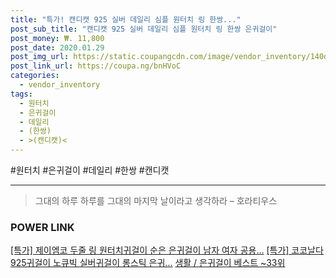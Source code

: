 ```yaml
--- 
title: "특가! 캔디캣 925 실버 데일리 심플 원터치 링 한쌍..." 
post_sub_title: "캔디캣 925 실버 데일리 심플 원터치 링 한쌍 은귀걸이" 
post_money: ₩. 11,800 
post_date: 2020.01.29 
post_img_url: https://static.coupangcdn.com/image/vendor_inventory/140d/978c9ff0f90a54350f0ef2b17fe1ddd4f4e932494f575894399639ac4253.jpg 
post_link_url: https://coupa.ng/bnHVoC 
categories: 
  - vendor_inventory 
tags: 
  - 원터치 
  - 은귀걸이 
  - 데일리 
  - (한쌍) 
  - >(캔디캣)< 
--- 
```

  #원터치 #은귀걸이 #데일리 #한쌍 #캔디캣
<hr> 

> 그대의 하루 하루를 그대의 마지막 날이라고 생각하라 – 호라티우스 


### POWER LINK

<a href="https://blog.naver.com/sakai111/221789572623" target="_blank">[특가] 제이엠코 두줄 링 원터치귀걸이 순은 은귀걸이 남자 여자 공용...</a>
<a href="https://blog.naver.com/an0733/221790037772" target="_blank">[특가] 코코날다 925귀걸이 노큐빅 실버귀걸이 롱스틱 은귀...</a>
<a href="https://blog.naver.com/santokki14/221788401329" target="_blank">생활 / 은귀걸이 베스트 ~33위</a>
